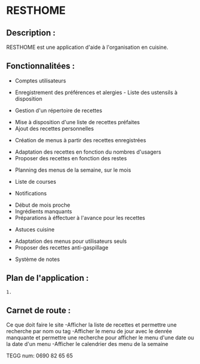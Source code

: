 # RESTHOME

## Description :

RESTHOME est une application d'aide à l'organisation en cuisine.

## Fonctionnalitées :

 * Comptes utilisateurs
  - Enregistrement des préférences et alergies
		- Liste des ustensils à disposition

 * Gestion d'un répertoire de recettes
  - Mise à disposition d'une liste de recettes préfaites
  - Ajout des recettes personnelles

 * Création de menus à partir des recettes enregistrées
  - Adaptation des recettes en fonction du nombres d'usagers
  - Proposer des recettes en fonction des restes

 * Planning des menus de la semaine, sur le mois
  - Liste de courses

 * Notifications
  - Début de mois proche
  - Ingrédients manquants
  - Préparations à éffectuer à l'avance pour les recettes

 * Astuces cuisine
  - Adaptation des menus pour utilisateurs seuls
  - Proposer des recettes anti-gaspillage 

 * Système de notes


## Plan de l'application :

	1. 

## Carnet de route :














Ce que doit faire le site
	-Afficher la liste de recettes et permettre une recherche par nom ou tag
	-Afficher le menu de jour avec le denrée manquante et permettre une recherche pour afficher le menu d'une date ou la date d'un menu
	-Afficher le calendrier des menu de la semaine


TEGG num: 0690 82 65 65
